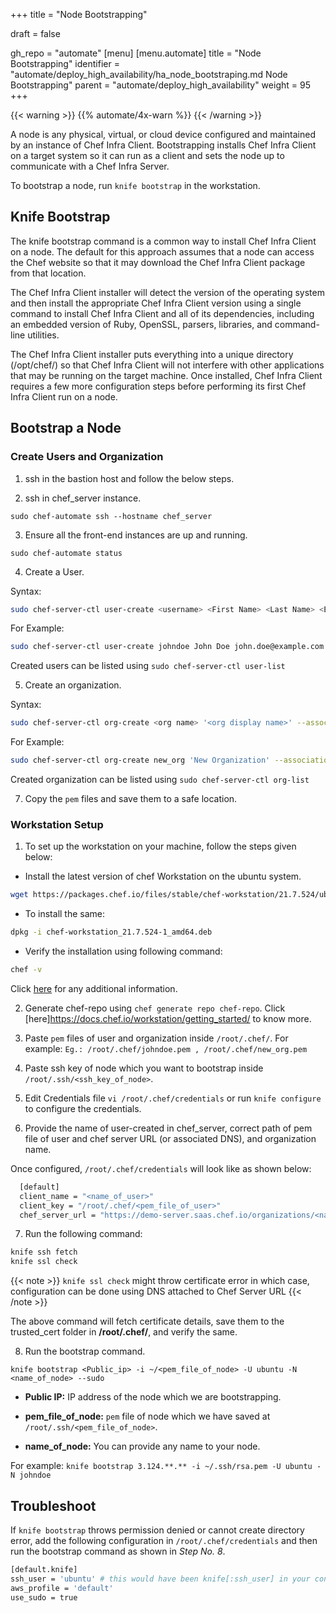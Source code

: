 +++
title = "Node Bootstrapping"

draft = false

gh_repo = "automate"
[menu]
  [menu.automate]
    title = "Node Bootstrapping"
    identifier = "automate/deploy_high_availability/ha_node_bootstraping.md Node Bootstrapping"
    parent = "automate/deploy_high_availability"
    weight = 95
+++

{{< warning >}}
{{% automate/4x-warn %}}
{{< /warning >}}

A node is any physical, virtual, or cloud device configured and maintained by an instance of Chef Infra Client. Bootstrapping installs Chef Infra Client on a target system so it can run as a client and sets the node up to communicate with a Chef Infra Server.

To bootstrap a node, run `knife bootstrap` in the workstation.

## Knife Bootstrap

The knife bootstrap command is a common way to install Chef Infra Client on a node. The default for this approach assumes that a node can access the Chef website so that it may download the Chef Infra Client package from that location.

The Chef Infra Client installer will detect the version of the operating system and then install the appropriate Chef Infra Client version using a single command to install Chef Infra Client and all of its dependencies, including an embedded version of Ruby, OpenSSL, parsers, libraries, and command-line utilities.

The Chef Infra Client installer puts everything into a unique directory (/opt/chef/) so that Chef Infra Client will not interfere with other applications that may be running on the target machine. Once installed, Chef Infra Client requires a few more configuration steps before performing its first Chef Infra Client run on a node.

## Bootstrap a Node

### Create Users and Organization

1. ssh in the bastion host and follow the below steps.

2. ssh in chef_server instance.

`sudo chef-automate ssh --hostname chef_server`

3. Ensure all the front-end instances are up and running.

`sudo chef-automate status`

4. Create a User.

Syntax:

```bash
sudo chef-server-ctl user-create <username> <First Name> <Last Name> <Email ID> <password> -f <path and file name to store user's pem file>
```

For Example:

```bash
sudo chef-server-ctl user-create johndoe John Doe john.doe@example.com John@123 -f ./johndoe.pem
```

Created users can be listed using `sudo chef-server-ctl user-list`

5. Create an organization.

Syntax:

```bash
sudo chef-server-ctl org-create <org name> '<org display name>' --association_user <username> -f <path and file name to store org's pem file>
```

For Example:

```bash
sudo chef-server-ctl org-create new_org 'New Organization' --association_user johndoe -f ./new_org.pem
```

Created organization can be listed using `sudo chef-server-ctl org-list`

7. Copy the `pem` files and save them to a safe location.

### Workstation Setup

1. To set up the workstation on your machine, follow the steps given below:

-   Install the latest version of chef Workstation on the ubuntu system.

```bash
wget https://packages.chef.io/files/stable/chef-workstation/21.7.524/ubuntu/20.04/chef-workstation_21.7.524-1_amd64.deb
```

-   To install the same:

```bash
dpkg -i chef-workstation_21.7.524-1_amd64.deb
```

-   Verify the installation using following command:

```bash
chef -v
```

Click [here](https://docs.chef.io/workstation/install_workstation/) for any additional information.

2. Generate chef-repo using `chef generate repo chef-repo`. Click [here]https://docs.chef.io/workstation/getting_started/ to know more.

3. Paste `pem` files of user and organization inside `/root/.chef/`. For example: `Eg.: /root/.chef/johndoe.pem , /root/.chef/new_org.pem`

4. Paste ssh key of node which you want to bootstrap inside `/root/.ssh/<ssh_key_of_node>`.

5. Edit Credentials file `vi /root/.chef/credentials` or run `knife configure` to configure the credentials.

6. Provide the name of user-created in chef_server, correct path of pem file of user and chef server URL (or associated DNS), and organization name.

Once configured, `/root/.chef/credentials` will look like as shown below:

```bash
  [default]
  client_name = "<name_of_user>"
  client_key = "/root/.chef/<pem_file_of_user>"
  chef_server_url = "https://demo-server.saas.chef.io/organizations/<name_of_organization>/"
```

7. Run the following command:

```bash
knife ssh fetch
knife ssl check
```

{{< note >}} `knife ssl check` might throw certificate error in which case, configuration can be done using DNS attached to Chef Server URL {{< /note >}}

The above command will fetch certificate details, save them to the trusted_cert folder in **/root/.chef/**, and verify the same.

8. Run the bootstrap command.

`knife bootstrap <Public_ip> -i ~/<pem_file_of_node> -U ubuntu -N <name_of_node> --sudo`

-   **Public IP:** IP address of the node which we are bootstrapping.

-   **pem_file_of_node:** `pem` file of node which we have saved at `/root/.ssh/<pem_file_of_node>`.

-   **name_of_node:** You can provide any name to your node.

For example: `knife bootstrap 3.124.**.** -i ~/.ssh/rsa.pem -U ubuntu -N johndoe`

## Troubleshoot

If `knife bootstrap` throws permission denied or cannot create directory error, add the following configuration in `/root/.chef/credentials` and then run the bootstrap command as shown in _Step No. 8_.

```bash
[default.knife]
ssh_user = 'ubuntu' # this would have been knife[:ssh_user] in your config.rb
aws_profile = 'default'
use_sudo = true
```
